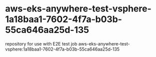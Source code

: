 # aws-eks-anywhere-test-vsphere-1a18baa1-7602-4f7a-b03b-55ca646aa25d-135
repository for use with E2E test job aws-eks-anywhere-test-vsphere:1a18baa1-7602-4f7a-b03b-55ca646aa25d-135
